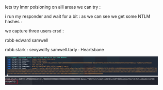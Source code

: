 lets try lmnr poisioning on alll areas we can try :

i run my responder and wait for a bit : as we can see we get some NTLM hashes :






we capture three users crsd :

robb
edward 
samwell






robb.stark :  sexywolfy
samwell.tarly   :  Heartsbane




![unnamed_ba73fc72d1564ae781ad9ed5a8b7af4b](unnamed_ba73fc72d1564ae781ad9ed5a8b7af4b.png)
![unnamed_cc154c6e10ac40d098a887cd4360faca](unnamed_cc154c6e10ac40d098a887cd4360faca.png)
